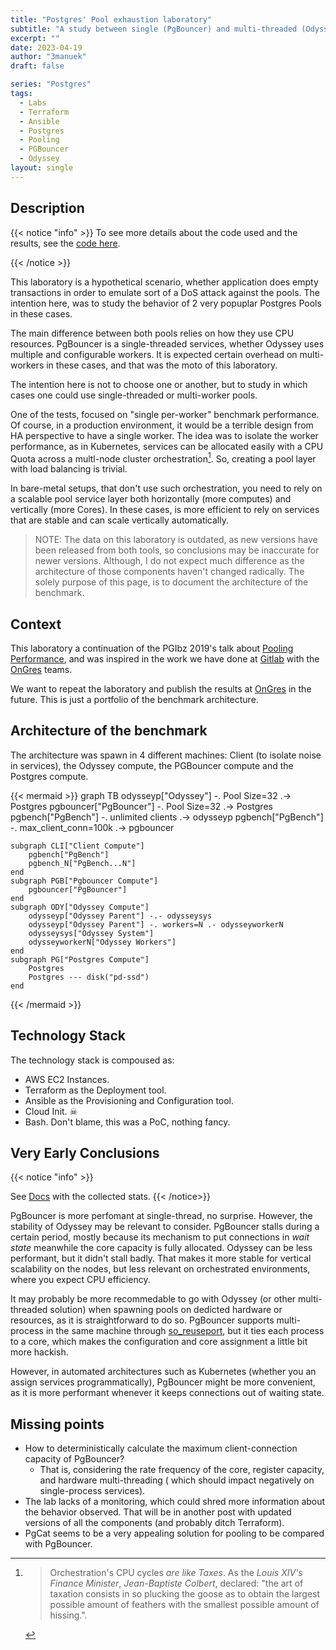 ```yaml
---
title: "Postgres' Pool exhaustion laboratory"
subtitle: "A study between single (PgBouncer) and multi-threaded (Odyssey) pools"
excerpt: ""
date: 2023-04-19
author: "3manuek"
draft: false

series: "Postgres"
tags:
  - Labs
  - Terraform
  - Ansible
  - Postgres
  - Pooling
  - PGBouncer
  - Odyssey
layout: single
---
```


## Description



{{< notice "info" >}}
To see more details about the code used and the results, see the [code here](https://github.com/3manuek/exhausting_pools).

{{< /notice >}}

This laboratory is a hypothetical scenario, whether application does empty transactions
in order to emulate sort of a DoS attack against the pools. The intention here, was to 
study the behavior of 2 very popuplar Postgres Pools in these cases.

The main difference between both pools relies on how they use CPU resources. PgBouncer
is a single-threaded services, whether Odyssey uses multiple and configurable workers. It is expected certain
overhead on multi-workers in these cases, and that was the moto of this laboratory.

The intention here is not to choose one or another, but to study in which cases one could
use single-threaded or multi-worker pools. 

One of the tests, focused on "single per-worker" benchmark performance. Of course, in a production environment, 
it would be a terrible design from HA perspective to have a single worker. The idea was to
isolate the worker performance, as in Kubernetes, services can be allocated easily with a CPU Quota across a multl-node
cluster orchestration[^1]. So, creating a pool layer with load balancing is trivial. 

In bare-metal setups, that don't use such orchestration, you need to rely on a scalable pool service layer both horizontally 
(more computes) and vertically (more Cores). In these cases, is more efficient to rely on services
that are stable and can scale vertically automatically. 


> NOTE: The data on this laboratory is outdated, as new versions have been released from both tools,
so conclusions may be inaccurate for newer versions. Although, I do not expect much difference
as the architecture of those components haven't changed radically. The solely purpose of this page,
is to document the architecture of the benchmark.

## Context 

This laboratory a continuation of the PGIbz 2019's talk about [Pooling Performance](https://github.com/3manuek/slides/blob/master/2019/pgibz/Pooling%20Performance.pdf),
 and was inspired in the work we have done at [Gitlab](https://gitlab.com/) with the [OnGres](https://www.ongres.com/) teams.

We want to repeat the laboratory and publish the results at [OnGres](https://www.ongres.com/) in the future. This
is just a portfolio of the benchmark architecture. 


## Architecture of the benchmark

The architecture was spawn in 4 different machines: Client (to isolate noise in services), the Odyssey compute,
the PGBouncer compute and the Postgres compute.

{{< mermaid >}}
graph TB
    odysseyp["Odyssey"] -. Pool Size=32 .-> Postgres
    pgbouncer["PgBouncer"] -. Pool Size=32 .-> Postgres
    pgbench["PgBench"] -. unlimited clients .-> odysseyp
    pgbench["PgBench"] -. max_client_conn=100k .-> pgbouncer

    subgraph CLI["Client Compute"]
        pgbench["PgBench"]
        pgbench_N["PgBench...N"]
    end
    subgraph PGB["Pgbouncer Compute"]
        pgbouncer["PgBouncer"]
    end
    subgraph ODY["Odyssey Compute"]
        odysseyp["Odyssey Parent"] -.- odysseysys
        odysseyp["Odyssey Parent"] -. workers=N .- odysseyworkerN
        odysseysys["Odyssey System"]
        odysseyworkerN["Odyssey Workers"]
    end
    subgraph PG["Postgres Compute"]
        Postgres
        Postgres --- disk("pd-ssd")
    end
{{< /mermaid >}}



## Technology Stack

The technology stack is compoused as:

- AWS EC2 Instances.
- Terraform as the Deployment tool.
- Ansible as the Provisioning and Configuration tool.
- Cloud Init. ☠︎ 
- Bash. Don't blame, this was a PoC, nothing fancy. 

## Very Early Conclusions


{{< notice "info" >}}

See [Docs](https://github.com/3manuek/exhausting_pools/doc/) with the collected stats.
{{< /notice>}}

PgBouncer is more perfomant at single-thread, no surprise. However, the stability of Odyssey
may be relevant to consider. PgBouncer stalls during a certain period, mostly because its mechanism to 
put connections in _wait state_ meanwhile the core capacity is fully allocated. Odyssey can be less
performant, but it didn't stall badly. That makes it more stable for vertical scalability on the nodes,
but less relevant on orchestrated environments, where you expect CPU efficiency.


It may probably be more recommedable to go with Odyssey (or other multi-threaded solution) when
spawning pools on dedicted hardware or resources, as it is straightforward to do so. PgBouncer
supports multi-process in the same machine through [so_reuseport](https://www.pgbouncer.org/config.html#so_reuseport),
but it ties each process to a core, which makes the configuration and core assignment a little
bit more hackish.

However, in automated architectures such as Kubernetes (whether you an assign services programmatically),
PgBouncer might be more convenient, as it is more performant whenever it keeps connections out of
waiting state.



## Missing points

- How to deterministically calculate the maximum client-connection capacity of PgBouncer?
  - That is, considering the rate frequency of the core, register capacity, and hardware multi-threading ( which
    should impact negatively on single-process services).
- The lab lacks of a monitoring, which could shred more information about the behavior observed. That will be in 
  another post with updated versions of all the components (and probably ditch Terraform).
- PgCat seems to be a very appealing solution for pooling to be compared with PgBouncer.



[^1]: > Orchestration's CPU cycles _are like Taxes_. As the _Louis XIV's Finance Minister_, _Jean-Baptiste Colbert_,
 declared: "the art of taxation consists in so plucking the goose as to obtain the largest possible 
 amount of feathers with the smallest possible amount of hissing.".